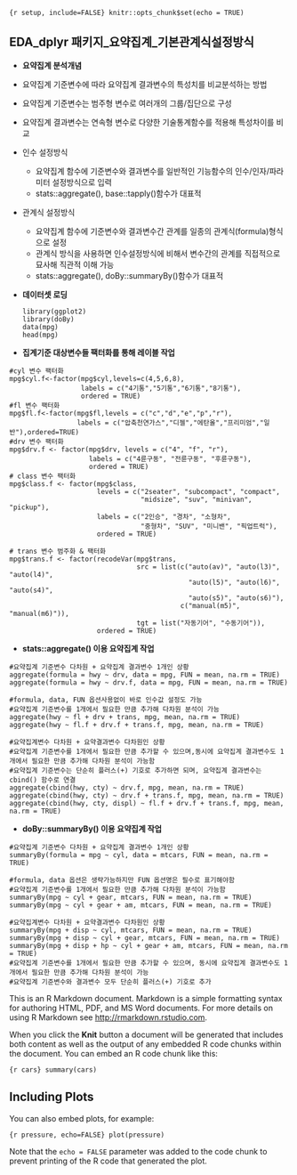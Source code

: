 `{r setup, include=FALSE} knitr::opts_chunk$set(echo = TRUE)`

EDA\_dplyr 패키지\_요약집계\_기본관계식설정방식
-----------------------------------------------

-   **요약집계 분석개념**
-   요약집계 기준변수에 따라 요약집계 결과변수의 특성치를 비교분석하는
    방법
-   요약집계 기준변수는 범주형 변수로 여러개의 그룹/집단으로 구성
-   요약집계 결과변수는 연속형 변수로 다양한 기술통계함수를 적용해
    특성차이를 비교
-   인수 설정방식
    -   요약집계 함수에 기준변수와 결과변수를 일반적인 기능함수의
        인수/인자/파라미터 설정방식으로 입력
    -   stats::aggregate(), base::tapply()함수가 대표적
-   관계식 설정방식
    -   요약집계 함수에 기준변수와 결과변수간 관계를 일종의
        관계식(formula)형식으로 설정
    -   관계식 방식을 사용하면 인수설정방식에 비해서 변수간의 관계를
        직접적으로 묘사해 직관적 이해 가능
    -   stats::aggregate(), doBy::summaryBy()함수가 대표적
-   **데이터셋 로딩**

        library(ggplot2)
        library(doBy)
        data(mpg)
        head(mpg)

-   **집계기준 대상변수들 팩터화를 통해 레이블 작업**

<!-- -->

    #cyl 변수 팩터화
    mpg$cyl.f<-factor(mpg$cyl,levels=c(4,5,6,8),
                      labels = c("4기통","5기통","6기통","8기통"),
                      ordered = TRUE)
    #fl 변수 팩터화
    mpg$fl.f<-factor(mpg$fl,levels = c("c","d","e","p","r"),
                     labels = c("압축천연가스","디젤","에탄올","프리미엄","일반"),ordered=TRUE)
    #drv 변수 팩터화
    mpg$drv.f <- factor(mpg$drv, levels = c("4", "f", "r"),
                        labels = c("4륜구동", "전륜구동", "후륜구동"),
                        ordered = TRUE)
    # class 변수 팩터화
    mpg$class.f <- factor(mpg$class, 
                          levels = c("2seater", "subcompact", "compact", 
                                     "midsize", "suv", "minivan", "pickup"),
                          labels = c("2인승", "경차", "소형차",
                                     "중형차", "SUV", "미니밴", "픽업트럭"),
                          ordered = TRUE)

    # trans 변수 범주화 & 팩터화 
    mpg$trans.f <- factor(recodeVar(mpg$trans, 
                                    src = list(c("auto(av)", "auto(l3)", "auto(l4)",
                                                 "auto(l5)", "auto(l6)", "auto(s4)",
                                                 "auto(s5)", "auto(s6)"),
                                               c("manual(m5)", "manual(m6)")),
                                    tgt = list("자동기어", "수동기어")), 
                          ordered = TRUE)

-   **stats::aggregate() 이용 요약집계 작업**

<!-- -->

    #요약집계 기준변수 다차원 + 요약집계 결과변수 1개인 상황
    aggregate(formula = hwy ~ drv, data = mpg, FUN = mean, na.rm = TRUE)
    aggregate(formula = hwy ~ drv.f, data = mpg, FUN = mean, na.rm = TRUE)

    #formula, data, FUN 옵션사용없이 바로 인수값 설정도 가능
    #요약집계 기준변수를 1개에서 필요한 만큼 추가해 다차원 분석이 가능
    aggregate(hwy ~ fl + drv + trans, mpg, mean, na.rm = TRUE)
    aggregate(hwy ~ fl.f + drv.f + trans.f, mpg, mean, na.rm = TRUE)

    #요약집계변수 다차원 + 요약결과변수 다차원인 상황
    #요약집계 기준변수를 1개에서 필요한 만큼 추가할 수 있으며,동시에 요약집계 결과변수도 1개에서 필요한 만큼 추가해 다차원 분석이 가능함
    #요약집계 기준변수는 단순히 플러스(+) 기호로 추가하면 되며, 요약집계 결과변수는 cbind() 함수로 연결
    aggregate(cbind(hwy, cty) ~ drv.f, mpg, mean, na.rm = TRUE)
    aggregate(cbind(hwy, cty) ~ drv.f + trans.f, mpg, mean, na.rm = TRUE)
    aggregate(cbind(hwy, cty, displ) ~ fl.f + drv.f + trans.f, mpg, mean, na.rm = TRUE)

-   **doBy::summaryBy() 이용 요약집계 작업**

<!-- -->

    #요약집계 기준변수 다차원 + 요약집계 결과변수 1개인 상황
    summaryBy(formula = mpg ~ cyl, data = mtcars, FUN = mean, na.rm = TRUE)

    #formula, data 옵션은 생략가능하지만 FUN 옵션명은 필수로 표기해야함
    #요약집계 기준변수를 1개에서 필요한 만큼 추가해 다차원 분석이 가능함
    summaryBy(mpg ~ cyl + gear, mtcars, FUN = mean, na.rm = TRUE)
    summaryBy(mpg ~ cyl + gear + am, mtcars, FUN = mean, na.rm = TRUE)

    #요약집계변수 다차원 + 요약결과변수 다차원인 상황
    summaryBy(mpg + disp ~ cyl, mtcars, FUN = mean, na.rm = TRUE)
    summaryBy(mpg + disp ~ cyl + gear, mtcars, FUN = mean, na.rm = TRUE)
    summaryBy(mpg + disp + hp ~ cyl + gear + am, mtcars, FUN = mean, na.rm = TRUE)
    #요약집계 기준변수를 1개에서 필요한 만큼 추가할 수 있으며, 동시에 요약집계 결과변수도 1개에서 필요한 만큼 추가해 다차원 분석이 가능
    #요약집계 기준변수와 결과변수 모두 단순히 플러스(+) 기호로 추가

This is an R Markdown document. Markdown is a simple formatting syntax
for authoring HTML, PDF, and MS Word documents. For more details on
using R Markdown see <http://rmarkdown.rstudio.com>.

When you click the **Knit** button a document will be generated that
includes both content as well as the output of any embedded R code
chunks within the document. You can embed an R code chunk like this:

`{r cars} summary(cars)`

Including Plots
---------------

You can also embed plots, for example:

`{r pressure, echo=FALSE} plot(pressure)`

Note that the `echo = FALSE` parameter was added to the code chunk to
prevent printing of the R code that generated the plot.
